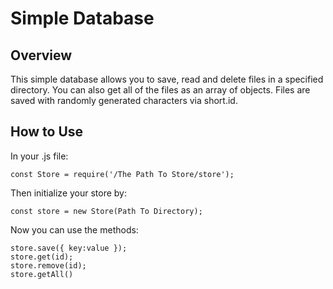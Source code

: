# Simple Database

## Overview

This simple database allows you to save, read and delete files in a specified directory. You can also get all of the files as an array of objects. Files are saved with randomly generated characters via short.id.

## How to Use

In your .js file: 

```
const Store = require('/The Path To Store/store');
```

Then initialize your store by: 

```
const store = new Store(Path To Directory);
```

Now you can use the methods: 

```
store.save({ key:value });
store.get(id);
store.remove(id);
store.getAll()
```